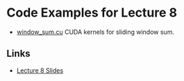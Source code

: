 # Code Examples for Lecture 8

- [window_sum.cu](window_sum.cu) CUDA kernels for sliding window sum.

## Links
- [Lecture 8 Slides](http://dlsys.cs.washington.edu/pdf/lecture8.pdf)
